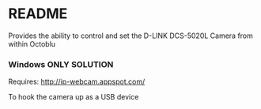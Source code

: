 # README #

Provides the ability to control and set the D-LINK DCS-5020L Camera from within Octoblu

### Windows ONLY SOLUTION ###

Requires:  http://ip-webcam.appspot.com/

To hook the camera up as a USB device
